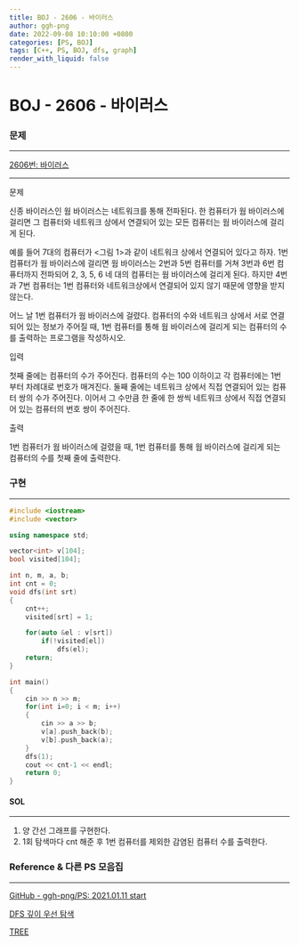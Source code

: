 ```yaml
---
title: BOJ - 2606 - 바이러스
author: ggh-png
date: 2022-09-08 10:10:00 +0800
categories: [PS, BOJ]
tags: [C++, PS, BOJ, dfs, graph]
render_with_liquid: false
---
```

# BOJ - 2606 - 바이러스

### 문제

---

[2606번: 바이러스](https://www.acmicpc.net/problem/2606)

---

문제

신종 바이러스인 웜 바이러스는 네트워크를 통해 전파된다. 한 컴퓨터가 웜 바이러스에 걸리면 그 컴퓨터와 네트워크 상에서 연결되어 있는 모든 컴퓨터는 웜 바이러스에 걸리게 된다.

예를 들어 7대의 컴퓨터가 <그림 1>과 같이 네트워크 상에서 연결되어 있다고 하자. 1번 컴퓨터가 웜 바이러스에 걸리면 웜 바이러스는 2번과 5번 컴퓨터를 거쳐 3번과 6번 컴퓨터까지 전파되어 2, 3, 5, 6 네 대의 컴퓨터는 웜 바이러스에 걸리게 된다. 하지만 4번과 7번 컴퓨터는 1번 컴퓨터와 네트워크상에서 연결되어 있지 않기 때문에 영향을 받지 않는다.

어느 날 1번 컴퓨터가 웜 바이러스에 걸렸다. 컴퓨터의 수와 네트워크 상에서 서로 연결되어 있는 정보가 주어질 때, 1번 컴퓨터를 통해 웜 바이러스에 걸리게 되는 컴퓨터의 수를 출력하는 프로그램을 작성하시오.

입력

첫째 줄에는 컴퓨터의 수가 주어진다. 컴퓨터의 수는 100 이하이고 각 컴퓨터에는 1번 부터 차례대로 번호가 매겨진다. 둘째 줄에는 네트워크 상에서 직접 연결되어 있는 컴퓨터 쌍의 수가 주어진다. 이어서 그 수만큼 한 줄에 한 쌍씩 네트워크 상에서 직접 연결되어 있는 컴퓨터의 번호 쌍이 주어진다.

출력

1번 컴퓨터가 웜 바이러스에 걸렸을 때, 1번 컴퓨터를 통해 웜 바이러스에 걸리게 되는 컴퓨터의 수를 첫째 줄에 출력한다.

### 구현

---

```cpp
#include <iostream>
#include <vector>

using namespace std;

vector<int> v[104];
bool visited[104];

int n, m, a, b;
int cnt = 0;
void dfs(int srt)
{
    cnt++;
    visited[srt] = 1;

    for(auto &el : v[srt])
        if(!visited[el])
            dfs(el);
    return;
}

int main()
{
    cin >> n >> m;
    for(int i=0; i < m; i++)
    {
        cin >> a >> b;
        v[a].push_back(b);
        v[b].push_back(a);
    }
    dfs(1);
    cout << cnt-1 << endl;
    return 0;
}
```

#### SOL

---

1. 양 간선 그래프를 구현한다. 
2. 1회 탐색마다 cnt 해준 후 1번 컴퓨터를 제외한 감염된 컴퓨터 수를 출력한다.

### Reference & 다른 PS 모음집

---

[GitHub - ggh-png/PS: 2021.01.11 start](https://github.com/ggh-png/PS)

[DFS 깊이 우선 탐색](https://ggh-png.github.io/posts/dfs/)

[TREE](https://ggh-png.github.io/posts/tree/)